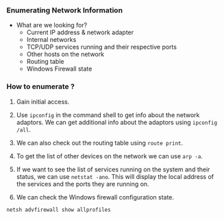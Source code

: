 
### Enumerating Network Information

+ What are we looking for?
	+ Current IP address & network adapter
	+ Internal networks
	+ TCP/UDP services running and their respective ports
	+ Other hosts on the network
	+ Routing table
	+ Windows Firewall state

### How to enumerate ?

1. Gain initial access.

2. Use `ipconfig` in the command shell to get info about the network adaptors. We can get additional info about the adaptors using `ipconfig /all`.

3. We can also check out the routing table using `route print`. 

4. To get the list of other devices on the network we can use `arp -a`.

5. If we want to see the list of services running on the system and their status, we can use `netstat -ano`.  This will display the local address of the services and the ports they are running on.

6. We can check the Windows firewall configuration state.
```
netsh advfirewall show allprofiles
```








